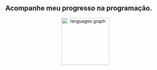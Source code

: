 ## Acompanhe meu progresso na programação.

<div align="center">
  <img src="https://github-readme-stats.vercel.app/api/top-langs?username=pheukk&locale=pt-br&hide_title=false&layout=compact&card_width=320&langs_count=5&theme=tokyonight&hide_border=true&order=2" height="150" alt="languages graph"  />
</div>
